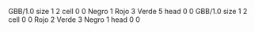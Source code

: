 <gs-board without-header> GBB/1.0
size 1 2
cell 0 0 Negro 1 Rojo 3 Verde 5 
head 0 0
 </gs-board>
<gs-board without-header> GBB/1.0
size 1 2
cell 0 0 Rojo 2 Verde 3 Negro 1 
head 0 0 </gs-board>